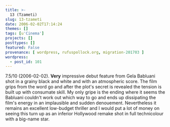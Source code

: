 ```yaml
---
title: >-
  13 (Tzameti)
slug: 13-tzameti
date: 2006-02-02T17:14:24
themes: []
tags: [u'Cinema']
projects: []
posttypes: []
featured: False
provenance: [ wordpress, rufuspollock.org, migration-201703 ]
wordpress:
  - post_id: 101
---
```


7.5/10 (2006-02-02). <strong>Very</strong> impressive debut feature from Gela Babluani shot in a grainy black and white and with an atmospheric score. The film grips from the word go and after the plot's secret is revealed the tension is built up with consumate skill. My only gripe is the ending where it seems the Babluani couldn't work out which way to go and ends up dissipating the film's energy in an implausible and sudden denouement. Nevertheless it remains an excellent low-budget thriller and I would put a lot of money on seeing this turn up as an inferior Hollywood remake shot in full technicolour with a big-name star. 

